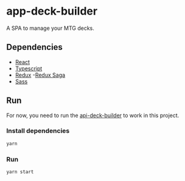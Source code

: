 # app-deck-builder

A SPA to manage your MTG decks.

## Dependencies
- [React](https://github.com/facebook/react)
- [Typescript](https://github.com/microsoft/TypeScript)
- [Redux](https://github.com/reduxjs/redux)
-[Redux Saga](https://github.com/redux-saga/redux-saga)
- [Sass](https://github.com/sass/sass)

## Run

For now, you need to run the [api-deck-builder](https://github.com/deck-builder/api-deck-builder) to work in this project.

### Install dependencies
```bash
yarn
```

### Run
```bash
yarn start
```
